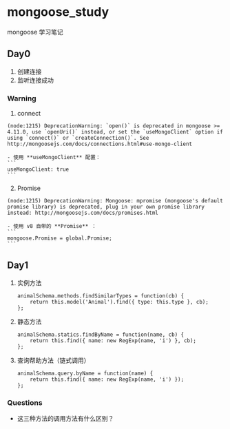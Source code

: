 # mongoose_study

mongoose 学习笔记


## Day0

1. 创建连接
2. 监听连接成功

### Warning
1. connect
```
(node:1215) DeprecationWarning: `open()` is deprecated in mongoose >= 4.11.0, use `openUri()` instead, or set the `useMongoClient` option if using `connect()` or `createConnection()`. See http://mongoosejs.com/docs/connections.html#use-mongo-client
```
	- 使用 **useMongoClient** 配置：
	```
	useMongoClient: true
	```
2. Promise 
```
(node:1215) DeprecationWarning: Mongoose: mpromise (mongoose's default promise library) is deprecated, plug in your own promise library instead: http://mongoosejs.com/docs/promises.html
```
	- 使用 v8 自带的 **Promise** ：
	```
	mongoose.Promise = global.Promise;
	```


## Day1

1. 实例方法

	```
	animalSchema.methods.findSimilarTypes = function(cb) {
  		return this.model('Animal').find({ type: this.type }, cb);
	};
	```
2. 静态方法

	```
	animalSchema.statics.findByName = function(name, cb) {
		return this.find({ name: new RegExp(name, 'i') }, cb);
	};
	```
3. 查询帮助方法（链式调用）

	```
	animalSchema.query.byName = function(name) {
		return this.find({ name: new RegExp(name, 'i') });
	};
	```
	
### Questions
- 这三种方法的调用方法有什么区别？

